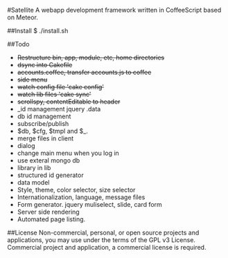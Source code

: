 #Satellite
A webapp development framework written in CoffeeScript based on Meteor.

##Install
$ ./install.sh

##Todo
- ~~Restructure bin, app, module, etc, home directories~~
- ~~dsync into Cakefile~~
- ~~accounts.coffee, transfer accounts.js to coffee~~
- ~~side menu~~
- ~~watch config file 'cake config'~~
- ~~watch lib files 'cake sync'~~
- ~~scrollspy, contentEditable to header~~
- _id management jquery .data
- db id management
- subscribe/publish
- $db, $cfg, $tmpl and $_.
- merge files in client
- dialog
- change main menu when you log in
- use exteral mongo db
- library in lib
- structured id generator
- data model
- Style, theme, color selector, size selector 
- Internationalization, language, message files
- Form generator. jquery muliselect, slide, card form
- Server side rendering
- Automated page listing.


##License
Non-commercial, personal, or open source projects and applications, you may use under the terms of the GPL v3 License. Commercial project and application,
a commercial license is required.